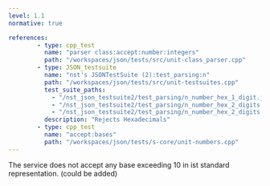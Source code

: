 ```yaml
---
level: 1.1
normative: true

references:
        - type: cpp_test
          name: "parser class:accept:number:integers"
          path: "/workspaces/json/tests/src/unit-class_parser.cpp"
        - type: JSON_testsuite
          name: "nst's JSONTestSuite (2):test_parsing:n"
          path: "/workspaces/json/tests/src/unit-testsuites.cpp"
          test_suite_paths:
            - "/nst_json_testsuite2/test_parsing/n_number_hex_1_digit.json"
            - "/nst_json_testsuite2/test_parsing/n_number_hex_2_digits.json"
            - "/nst_json_testsuite2/test_parsing/n_number_hex_2_digits.json"
          description: "Rejects Hexadecimals"
        - type: cpp_test
          name: "accept:bases"
          path: "/workspaces/json/tests/s-core/unit-numbers.cpp"
---
```


The service does not accept any base exceeding 10 in ist standard representation. (could be added)
